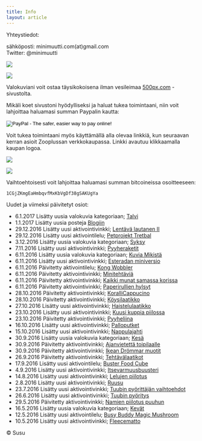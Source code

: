 ```yaml
---
title: Info
layout: article
---
```


Yhteystiedot:

sähköposti: minimuutti.com(at)gmail.com<br/>
Twitter: @minimuutti

[![](https://dl.dropboxusercontent.com/sh/ea1wtnz7z734o12/AADN3gQnG6WMsOFYQTpumxJda/muut/Twitter%20logo_40.jpg)](https://twitter.com/minimuutti)

![](https://lh3.googleusercontent.com/rUi_U-5Iu5bgA0h60ykYVrw8kV3k10DMccmLkt_t2Vs=w245)

Valokuviani voit ostaa täysikokoisena ilman vesileimaa [500px.com](https://500px.com/search?q=minimuutticom&type=market) -sivustolta.

Mikäli koet sivustoni hyödylliseksi ja haluat tukea toimintaani, niin voit lahjoittaa haluamasi summan Paypalin kautta:

<p>
<form action="https://www.paypal.com/cgi-bin/webscr" method="post" target="_top">
<input type="hidden" name="cmd" value="_s-xclick">
<input type="hidden" name="hosted_button_id" value="GBYSCQHGRBAT4">
<input type="image" src="https://www.paypalobjects.com/en_US/i/btn/btn_donateCC_LG.gif" border="0" name="submit" alt="PayPal - The safer, easier way to pay online!">
<img alt="" border="0" src="https://www.paypalobjects.com/en_US/i/scr/pixel.gif" width="1" height="1">
</form>
</p>

Voit tukea toimintaani myös käyttämällä alla olevaa linkkiä, kun seuraavan kerran asioit Zooplussan verkkokaupassa. Linkki avautuu klikkaamalla kaupan logoa.

![](https://dl.dropboxusercontent.com/sh/ea1wtnz7z734o12/AABJ4id2qnwExeeaa1empjHfa/muut/matkassa%20mukana.jpg)

[![](https://lh3.googleusercontent.com/MKwfsbFq7uu2wQQcpBMKzbeTWG_X6GHIw91FFzQ2LGw=w447)](http://clk.tradedoubler.com/click?p(210840)a(2526211)g(19927404)url(http://www.zooplus.fi/))

Vaihtoehtoisesti voit lahjoittaa haluamasi summan bitcoineissa osoitteeseen:

	1CGjZKmgEaHmbqvfMxKbVgDf38gSAKUgYa

Uudet ja viimeksi päivitetyt osiot:

* 6.1.2017 Lisätty uusia valokuvia kategoriaan; [Talvi](http://minimuutti.com/valokuvaus/luontokuvat/talvi/)
* 1.1.2017 Lisätty uusia posteja [Blogiin](http://minimuutti.com/blogi)
* 29.12.2016 Lisätty uusi aktivointivinkki; [Lentävä lautanen II](http://minimuutti.com/aktivointi/lentava-lautanen-ii/)
* 29.12.2016 Lisätty uusi aktivointilelu; [Petprojekt Tretbal](http://minimuutti.com/aktivointilelut/petprojekt-tretbal/)
* 3.12.2016 Lisätty uusia valokuvia kategoriaan; [Syksy](http://minimuutti.com/valokuvaus/luontokuvat/syksy/)
* 7.11.2016 Lisätty uusi aktivointivinkki; [Pyyheraketit](http://minimuutti.com/aktivointi/pyyheraketit/)
* 6.11.2016 Lisätty uusia valokuvia kategoriaan; [Kuvia Mikistä](http://minimuutti.com/valokuvaus/kuvia-mikista/)
* 6.11.2016 Lisätty uusi aktivointivinkki; [Esteradan miniversio](http://minimuutti.com/aktivointi/esteradan-miniversio/)
* 6.11.2016 Päivitetty aktivointilelu; [Kong Wobbler](http://minimuutti.com/aktivointilelut/kong-wobbler/)
* 6.11.2016 Päivitetty aktivointivinkki; [Minitehtäviä](http://minimuutti.com/aktivointi/minitehtavia/)
* 6.11.2016 Päivitetty aktivointivinkki; [Kaikki munat samassa korissa](http://minimuutti.com/aktivointi/kaikki-munat-samassa-korissa/)
* 6.11.2016 Päivitetty aktivointivinkki; [Paperirullien hylsyt](http://minimuutti.com/aktivointi/paperirullien-hylsyt/)
* 28.10.2016 Päivitetty aktivointivinkki; [KoralliCappucino](http://minimuutti.com/aktivointi/korallicappuccino/)
* 28.10.2016 Päivitetty aktivointivinkki; [Köysilaatikko](http://minimuutti.com/aktivointi/koysilaatikko/)
* 27.10.2016 Lisätty uusi aktivointivinkki; [Haistelulaatikko](http://minimuutti.com/aktivointi/haistelulaatikko/)
* 23.10.2016 Lisätty uusi aktivointivinkki; [Kuusi kuppia piilossa](http://minimuutti.com/aktivointi/kuusi-kuppia-piilossa/)
* 23.10.2016 Päivitetty aktivointivinkki; [Pyyheliina](http://minimuutti.com/aktivointi/pyyheliina/)
* 16.10.2016 Lisätty uusi aktivointivinkki; [Palloputket](http://minimuutti.com/aktivointi/palloputket/)
* 15.10.2016 Lisätty uusi aktivointivinkki; [Nappulajahti](http://minimuutti.com/aktivointi/nappulajahti/)
* 30.9.2016 Lisätty uusia valokuvia kategoriaan; [Kesä](http://minimuutti.com/valokuvaus/luontokuvat/kesa/)
* 30.9.2016 Päivitetty aktivointivinkki; [Ajanvietettä toipilaalle](http://minimuutti.com/aktivointi/ajanvietetta-toipilaalle/)
* 30.9.2016 Päivitetty aktivointivinkki; [Ikean Drömmar muotit](http://minimuutti.com/aktivointi/ikean-drommar-muotit/)
* 26.9.2016 Päivitetty aktivointivinkki; [Tehtävälaatikot](http://minimuutti.com/aktivointi/tehtavalaatikot/)
* 17.9.2016 Lisätty uusi aktivointilelu; [Buster Food Cube](http://minimuutti.com/aktivointilelut/buster-food-cube/)
* 4.9.2016 Lisätty uusi aktivointivinkki; [Itsevarmuusbuusteri](http://minimuutti.com/aktivointi/itsevarmuusbuusteri/)
* 14.8.2016 Lisätty uusi aktivointivinkki; [Lelujen piilotus](http://minimuutti.com/aktivointi/lelujen-piilotus/)
* 2.8.2016 Lisätty uusi aktivointivinkki; [Ruusu](http://minimuutti.com/aktivointi/ruusu/)
* 23.7.2016 Lisätty uusi aktivointivinkki; [Tuubin pyörittäjän vaihtoehdot](http://minimuutti.com/aktivointi/tuubin-pyorittajan-vaihtoehdot/)
* 26.6.2016 Lisätty uusi aktivointivinkki; [Tuubin pyöritys](http://minimuutti.com/aktivointi/tuubin-pyoritys/)
* 29.5.2016 Päivitetty aktivointivinkki; [Namien piilotus puuhun](http://minimuutti.com/aktivointi/namien-piilotus-puuhun/)
* 16.5.2016 Lisätty uusia valokuvia kategoriaan; [Kevät](http://minimuutti.com/valokuvaus/luontokuvat/kevat/)
* 12.5.2016 Lisätty uusi aktivointilelu; [Busy Buddy Magic Mushroom](http://minimuutti.com/aktivointilelut/busy-buddy-magic-mushroom/)
* 10.5.2016 Lisätty uusi aktivointivinkki; [Fleecematto](http://minimuutti.com/aktivointi/fleecematto/)

© Susu